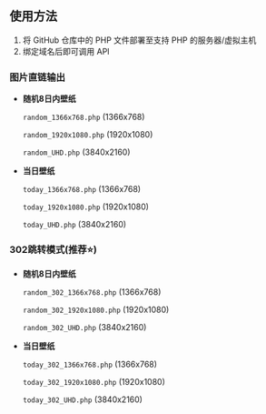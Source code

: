 ## 使用方法

1. 将 GitHub 仓库中的 PHP 文件部署至支持 PHP 的服务器/虚拟主机
2. 绑定域名后即可调用 API

### 图片直链输出

- **随机8日内壁纸**  

  `random_1366x768.php` (1366x768)  

  `random_1920x1080.php` (1920x1080)

  `random_UHD.php` (3840x2160)

- **当日壁纸**  

  `today_1366x768.php` (1366x768)

  `today_1920x1080.php` (1920x1080)

  `today_UHD.php` (3840x2160)

### 302跳转模式(推荐⭐)

- **随机8日内壁纸**  

  `random_302_1366x768.php` (1366x768)  

  `random_302_1920x1080.php` (1920x1080)

  `random_302_UHD.php` (3840x2160)

- **当日壁纸**  

  `today_302_1366x768.php` (1366x768)  

  `today_302_1920x1080.php` (1920x1080)

  `today_302_UHD.php` (3840x2160)